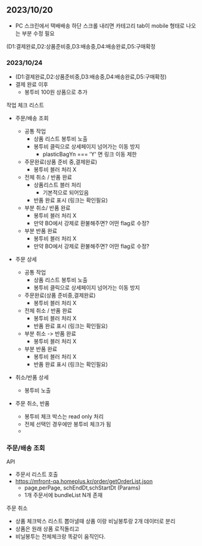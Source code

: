 
## 2023/10/20

- PC 스크린에서 택배배송 하단 스크롤 내리면  카테고리 tab이 mobile 형태로 나오는 부분 수정 필요


(D1:결제완료,D2:상품준비중,D3:배송중,D4:배송완료,D5:구매확정


### 2023/10/24

- (D1:결제완료,D2:상품준비중,D3:배송중,D4:배송완료,D5:구매확정)
- 결제 완료 이후
	- 봉투비 100원 상품으로 추가

작업 체크 리스트
- 주문/배송 조회
	- 공통 작업
		- 상품 리스트 봉투비 노출
		- 봉투비 클릭으로 상세페이지 넘어가는 이동 방지
			- plasticBagYn === 'Y' 면 링크 이동 제한
	- 주문완료(상품 준비 중,결제완료)
		- 봉투비 블러 처리 X
	- 전체 취소 / 반품 완료
		- 상품리스트 블러 처리
			- 기본적으로 되어있음
		-  반품 완료  표시 (링크는 확인필요)
	- 부분 취소/ 반품 완료
		- 봉투비 블러 처리 X
		- 만약 BO에서 강제로 환불해주면? 어떤 flag로 수정?
	- 부분 반품 완료
		- 봉투비 블러 처리 X
		- 만약 BO에서 강제로 환불해주면? 어떤 flag로 수정?

- 주문 상세
	- 공통 작업
		- 상품 리스트 봉투비 노출
		- 봉투비 클릭으로 상세페이지 넘어가는 이동 방지
	- 주문완료(상품 준비중,결제완료)
		- 봉투비 블러 처리 X
	- 전체 취소 / 반품 완료
		- 봉투비 블러 처리 X
		-  반품 완료  표시 (링크는 확인필요)
	- 부분 취소 -> 반품 완료
		- 봉투비 블러 처리 X
	- 부분 반품 완료
		- 봉투비 블러 처리 X
		-  반품 완료  표시 (링크는 확인필요)

- 취소/반품 상세
	- 봉투비 노출

- 주문 취소, 반품
	- 봉투비 체크 박스는 read only 처리
	- 전체 선택인 경우에만 봉투비 체크가 됨
	- 




### 주문/배송 조회

API
- 주문서 리스트 호출
- https://mfront-qa.homeplus.kr/order/getOrderList.json
	- page,perPage, schEndDt,schStartDt (Params)
	- 1개 주문서에 bundleList N개 존재



주문 취소
- 상품 체크박스 리스트 뽑아낼때 상품 이랑 비닐봉투랑 2개 데이터로 분리
- 상품은 원래 상품 로직돌리고
- 비닐봉투는 전체체크랑 똑같이 움직인다.